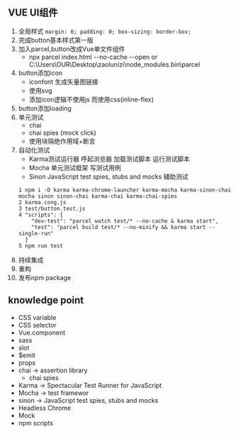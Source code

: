 ## VUE UI组件

1. 全局样式 `margin: 0; padding: 0; box-sizing: border-box;`
2. 完成button基本样式第一版
3. 加入parcel,button改成Vue单文件组件
    - npx parcel index.html --no-cache --open  or C:\Users\OUR\Desktop\zaolunizi\node_modules\.bin\parcel
4. button添加icon
    - iconfont 生成矢量图链接
    - 使用svg
    - 添加icon逻辑不使用js 而使用css(inline-flex)
5. button添加loading
6. 单元测试
    - chai
    - chai spies (mock click)
    - 使用块隔绝作用域+断言
7. 自动化测试
    - Karma测试运行器 呼起浏览器 加载测试脚本 运行测试脚本
    - Mocha 单元测试框架 写测试用例
    - Sinon  JavaScript test spies, stubs and mocks 辅助测试
    ```
    1 npm i -D karma karma-chrome-launcher karma-mocha karma-sinon-chai mocha sinon sinon-chai karma-chai karma-chai-spies
    2 karma.cong.js
    3 test/button.test.js
    4 "scripts": {
        "dev-test": "parcel watch test/* --no-cache & karma start",
        "test": "parcel build test/* --no-minify && karma start --single-run"
      }
    5 npm run test
    ```
8. 持续集成
9. 重构
10. 发布npm package


## knowledge point
- CSS variable
- CSS selector
- Vue.component
- sass
- slot
- $emit
- props
- chai -> assertion library
    - chai spies
- Karma -> Spectacular Test Runner for JavaScript
- Mocha -> test framewor
- sinon -> JavaScript test spies, stubs and mocks
- Headless Chrome
- Mock
- npm scripts